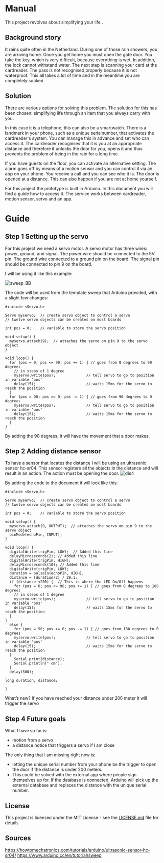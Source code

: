 # Manual
This project revolves about simplifying your life .

## Background story
It rains quite often in the Netherland. During one of those rain showers, you are arriving home. Once you get home you must open the gate door. You take the key, which is very difficult, because everything is wet. In addition, the lock cannot withstand water. The next step  is scanning your card at the cardreader. The pass is not recognised properly because it is not waterproof. This all takes a lot of time and in the meantime you are completely soaked.

## Solution
There are various options for solving this problem. The solution for this has been chosen: simplifying life through an item that you always carry with you.

In this case it is a telephone, this can also be a smartwatch. There is a landmark in your phone, such as a unique serialnumber, that activates the cardreader's system. You can manage this in advance and set who can access it. The cardreader recognises that it is you at an appropriate distance and therefore it unlocks the door for you, opens it and thus prevents the problem of being in the rain for a long time.

If you have guests on the floor, you can activate an alternative setting. The alarm goes off by means of a motion sensor and you can control it via an app on your phone. You receive a call and you can see who it is. The door is opened at a distance. This can also happen if you are not at home yourself.

For this project the prototype is built in Arduino. In this document you will find a guide how to access it. The service works between cardreader, motion sensor, servo and an app.


# Guide
## Step 1 Setting up the servo

For this project we need a servo motor. A servo motor has three wires: power, ground, and signal. The power wire should be connected to the 5V pin. The ground wire connected to a ground pin on the board. The signal pin should be connected to pin 9 on the board.

I will be using it like this example:

![sweep_BB](https://user-images.githubusercontent.com/34510981/66858492-ad62c480-ef89-11e9-99ed-e7b8db3975fb.png)


The code will be used from the template sweep that Arduino provided, with a slight few changes:


```
#include <Servo.h>

Servo myservo;  // create servo object to control a servo
// twelve servo objects can be created on most boards

int pos = 0;    // variable to store the servo position

void setup() {
  myservo.attach(9);  // attaches the servo on pin 9 to the servo object
}

void loop() {
  for (pos = 0; pos <= 90; pos += 1) { // goes from 0 degrees to 90 degrees
    // in steps of 1 degree
    myservo.write(pos);              // tell servo to go to position in variable 'pos'
    delay(15);                       // waits 15ms for the servo to reach the position
  }
  for (pos = 90; pos >= 0; pos -= 1) { // goes from 90 degrees to 0 degrees
    myservo.write(pos);              // tell servo to go to position in variable 'pos'
    delay(15);                       // waits 15ms for the servo to reach the position
  }
}

```

By adding the 90 degrees, it will have the movement that a door makes.

## Step 2 Adding distance sensor 

To have a sensor that locates the distance I will be using an ultrasonic sensor hc-sr04. This sensor registers all the objects in the distance and will result in an action. The action must be opening the door. 
![dis4](https://user-images.githubusercontent.com/34510981/66858532-c7040c00-ef89-11e9-91cd-4a8cc522d105.png)


By adding the code to the document it will look like this:

```
#include <Servo.h>

Servo myservo;  // create servo object to control a servo
// twelve servo objects can be created on most boards

int pos = 0;    // variable to store the servo position

void setup() {  
  myservo.attach(9, OUTPUT);  // attaches the servo on pin 9 to the servo object
  pinMode(echoPin, INPUT);
}

void loop() {
  digitalWrite(trigPin, LOW);  // Added this line
  delayMicroseconds(2); // Added this line
  digitalWrite(trigPin, HIGH);
  delayMicroseconds(10); // Added this line
  digitalWrite(trigPin, LOW);
  duration = pulseIn(echoPin, HIGH);
  distance = (duration/2) / 29.1;
  if (distance <200) {  // This is where the LED On/Off happens
    for (pos = 0; pos <= 90; pos += 1) { // goes from 0 degrees to 180 degrees
    // in steps of 1 degree
    myservo.write(pos);              // tell servo to go to position in variable 'pos'
    delay(15);                       // waits 15ms for the servo to reach the position
  }
}
  else { 
    for (pos = 90; pos >= 0; pos -= 1) { // goes from 180 degrees to 0 degrees
    myservo.write(pos);              // tell servo to go to position in variable 'pos'
    delay(15);                       // waits 15ms for the servo to reach the position
  }
    Serial.print(distance);
    Serial.println(" cm");
  }
  delay(500);
 
long duration, distance;
  
}

```
What’s new? 
If you have reached your distance under 200 meter it will trigger the servo

## Step 4 Future goals

What I have so far is:
* motion from a servo
* a distance notice that triggers a servo if I am close

The only thing that I am missing right now is:
* letting the unique serial number from your phone be the trigger to open the door if the distance is under 200 meters. 
* This could be solved with the external app where people sign themselves up for. If the database is connected, Arduino will pick up the external database and replaces the distance with the unique serial number.

## License

This project is licensed under the MIT License - see the [LICENSE.md](LICENSE.md) file for details

## Sources

https://howtomechatronics.com/tutorials/arduino/ultrasonic-sensor-hc-sr04/
https://www.arduino.cc/en/tutorial/sweep
